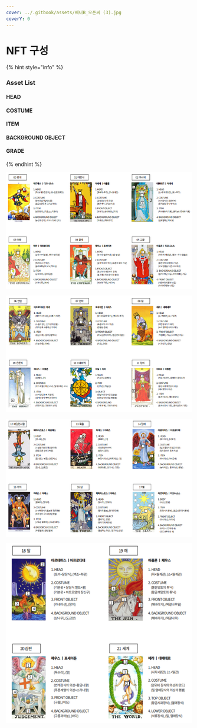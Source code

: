 ```yaml
---
cover: ../.gitbook/assets/배너B_오픈씨 (3).jpg
coverY: 0
---
```


# NFT 구성

{% hint style="info" %}
### Asset List

#### HEAD&#x20;

#### COSTUME&#x20;

#### ITEM&#x20;

#### BACKGROUND OBJECT&#x20;

#### GRADE&#x20;
{% endhint %}

![](../.gitbook/assets/1.PNG)

![](../.gitbook/assets/2.PNG)

![](../.gitbook/assets/3.PNG)

![](../.gitbook/assets/4.PNG)

